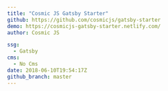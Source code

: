 ```yaml
---
title: "Cosmic JS Gatsby Starter"
github: https://github.com/cosmicjs/gatsby-starter
demo: https://cosmicjs-gatsby-starter.netlify.com/
author: Cosmic JS

ssg:
  - Gatsby
cms:
  - No Cms
date: 2018-06-10T19:54:17Z
github_branch: master
---
```

